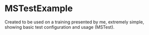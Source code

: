 # MSTestExample

Created to be used on a training presented by me, extremely simple, showing basic test configuration and usage (MSTest).
